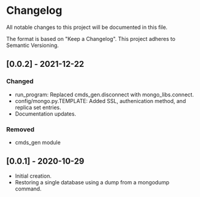 # Changelog
All notable changes to this project will be documented in this file.

The format is based on "Keep a Changelog".  This project adheres to Semantic Versioning.


## [0.0.2] - 2021-12-22
### Changed
- run_program:  Replaced cmds_gen.disconnect with mongo_libs.connect.
- config/mongo.py.TEMPLATE:  Added SSL, authenication method, and replica set entries.
- Documentation updates.

### Removed
- cmds_gen module

## [0.0.1] - 2020-10-29
- Initial creation.
- Restoring a single database using a dump from a mongodump command.

